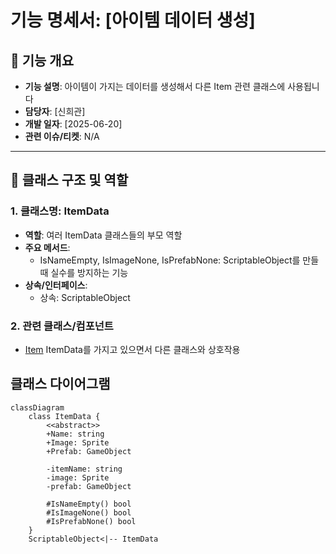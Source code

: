 # 기능 명세서: [아이템 데이터 생성]

## 📌 기능 개요
- **기능 설명**: 아이템이 가지는 데이터를 생성해서 다른 Item 관련 클래스에 사용됩니다
- **담당자**: [신희관]
- **개발 일자**: [2025-06-20]
- **관련 이슈/티켓**: N/A

---

## 🧩 클래스 구조 및 역할

### 1. 클래스명: ItemData
- **역할**: 여러 ItemData 클래스들의 부모 역할 
- **주요 메서드**:
  - IsNameEmpty, IsImageNone, IsPrefabNone: ScriptableObject를 만들때 실수를 방지하는 기능   
- **상속/인터페이스**:
  - 상속: ScriptableObject

### 2. 관련 클래스/컴포넌트
- [Item](https://10-team-project.github.io/docs/%EA%B8%B0%EB%8A%A5%EB%AA%85%EC%84%B8%EC%84%9C/%EC%95%84%EC%9D%B4%ED%85%9C/Item/) ItemData를 가지고 있으면서 다른 클래스와 상호작용

## 클래스 다이어그램
```mermaid
classDiagram
	class ItemData {
		<<abstract>>
		+Name: string
		+Image: Sprite
		+Prefab: GameObject
		
		-itemName: string
		-image: Sprite
		-prefab: GameObject	

		#IsNameEmpty() bool
		#IsImageNone() bool
		#IsPrefabNone() bool
	}
	ScriptableObject<|-- ItemData
```